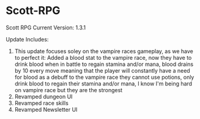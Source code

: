 # Scott-RPG
Scott RPG Current Version: 1.3.1

Update Includes: 
1. This update focuses soley on the vampire races gameplay, as we have to perfect it:
   Added a blood stat to the vampire race, now they have to drink blood when in battle to regain stamina and/or mana, blood drains by 10 every move meaning that the player will constantly have a need for blood as a debuff to the vampire race they cannot use potions, only drink blood to regain their stamina and/or mana, I know I'm being hard on vampire race but they are the strongest
2. Revamped dungeon UI
3. Revamped race skills
4. Revamped Newsletter UI 
